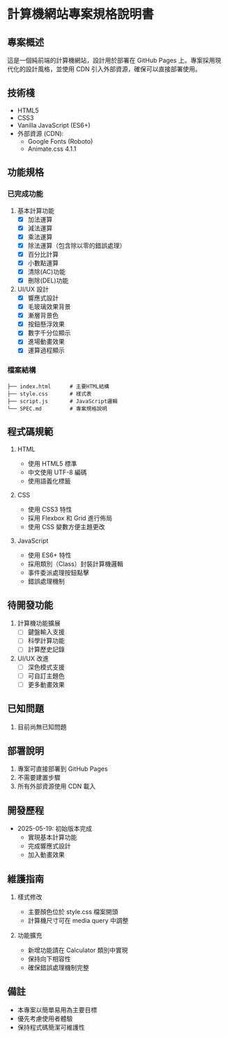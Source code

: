 # 計算機網站專案規格說明書

## 專案概述
這是一個純前端的計算機網站，設計用於部署在 GitHub Pages 上。專案採用現代化的設計風格，並使用 CDN 引入外部資源，確保可以直接部署使用。

## 技術棧
- HTML5
- CSS3
- Vanilla JavaScript (ES6+)
- 外部資源 (CDN):
  - Google Fonts (Roboto)
  - Animate.css 4.1.1

## 功能規格

### 已完成功能
1. 基本計算功能
   - [x] 加法運算
   - [x] 減法運算
   - [x] 乘法運算
   - [x] 除法運算（包含除以零的錯誤處理）
   - [x] 百分比計算
   - [x] 小數點運算
   - [x] 清除(AC)功能
   - [x] 刪除(DEL)功能

2. UI/UX 設計
   - [x] 響應式設計
   - [x] 毛玻璃效果背景
   - [x] 漸層背景色
   - [x] 按鈕懸浮效果
   - [x] 數字千分位顯示
   - [x] 進場動畫效果
   - [x] 運算過程顯示

### 檔案結構
```
├── index.html      # 主要HTML結構
├── style.css       # 樣式表
├── script.js       # JavaScript邏輯
└── SPEC.md         # 專案規格說明
```

## 程式碼規範
1. HTML
   - 使用 HTML5 標準
   - 中文使用 UTF-8 編碼
   - 使用語義化標籤
   
2. CSS
   - 使用 CSS3 特性
   - 採用 Flexbox 和 Grid 進行佈局
   - 使用 CSS 變數方便主題更改
   
3. JavaScript
   - 使用 ES6+ 特性
   - 採用類別（Class）封裝計算機邏輯
   - 事件委派處理按鈕點擊
   - 錯誤處理機制

## 待開發功能
1. 計算機功能擴展
   - [ ] 鍵盤輸入支援
   - [ ] 科學計算功能
   - [ ] 計算歷史記錄
   
2. UI/UX 改進
   - [ ] 深色模式支援
   - [ ] 可自訂主題色
   - [ ] 更多動畫效果

## 已知問題
1. 目前尚無已知問題

## 部署說明
1. 專案可直接部署到 GitHub Pages
2. 不需要建置步驟
3. 所有外部資源使用 CDN 載入

## 開發歷程
- 2025-05-19: 初始版本完成
  - 實現基本計算功能
  - 完成響應式設計
  - 加入動畫效果

## 維護指南
1. 樣式修改
   - 主要顏色位於 style.css 檔案開頭
   - 計算機尺寸可在 media query 中調整
   
2. 功能擴充
   - 新增功能請在 Calculator 類別中實現
   - 保持向下相容性
   - 確保錯誤處理機制完整

## 備註
- 本專案以簡單易用為主要目標
- 優先考慮使用者體驗
- 保持程式碼簡潔可維護性
